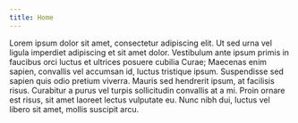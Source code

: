 ```yaml
---
title: Home
---
```


Lorem ipsum dolor sit amet, consectetur adipiscing elit. Ut sed urna vel ligula imperdiet adipiscing et sit amet dolor. Vestibulum ante ipsum primis in faucibus orci luctus et ultrices posuere cubilia Curae; Maecenas enim sapien, convallis vel accumsan id, luctus tristique ipsum. Suspendisse sed sapien quis odio pretium viverra. Mauris sed hendrerit ipsum, at facilisis risus. Curabitur a purus vel turpis sollicitudin convallis at a mi. Proin ornare est risus, sit amet laoreet lectus vulputate eu. Nunc nibh dui, luctus vel libero sit amet, mollis suscipit arcu. 